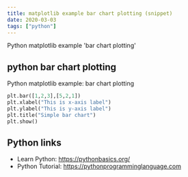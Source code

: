 ```yaml
---
title: matplotlib example bar chart plotting (snippet)
date: 2020-03-03
tags: ["python"]
---
```

Python matplotlib example 'bar chart plotting'


## python bar chart plotting

Python matplotlib example: bar chart plotting

```python
plt.bar([1,2,3],[5,2,1])
plt.xlabel("This is x-axis label")
plt.ylabel("This is y-axis label")
plt.title("Simple bar chart")
plt.show()

```

## Python links

- Learn Python: https://pythonbasics.org/
- Python Tutorial: https://pythonprogramminglanguage.com
